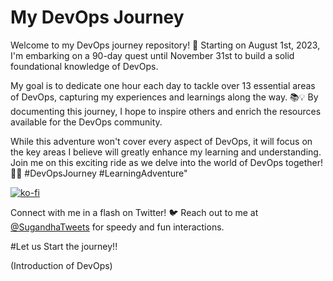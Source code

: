 # My DevOps Journey



Welcome to my DevOps journey repository! 🚀 Starting on August 1st, 2023, I'm embarking on a 90-day quest until November 31st to build a solid foundational knowledge of DevOps.

My goal is to dedicate one hour each day to tackle over 13 essential areas of DevOps, capturing my experiences and learnings along the way. 📚💡 By documenting this journey, I hope to inspire others and enrich the resources available for the DevOps community.

While this adventure won't cover every aspect of DevOps, it will focus on the key areas I believe will greatly enhance my learning and understanding. Join me on this exciting ride as we delve into the world of DevOps together! 🎢🤖 #DevOpsJourney #LearningAdventure"

[![ko-fi](https://ko-fi.com/img/githubbutton_sm.svg)](ko-fi.com/sugandhavs95)

Connect with me in a flash on Twitter! 🐦 Reach out to me at [@SugandhaTweets](https://twitter.com/SugandhTweets) for speedy and fun interactions.


#Let us Start the journey!!

(Introduction of DevOps)
